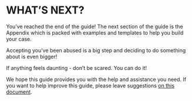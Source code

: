 # WHAT’S NEXT?
You’ve reached the end of the guide! The next section of the guide is the Appendix which is packed with examples and templates to help you build your case.

Accepting you’ve been abused is a big step and deciding to do something about is even bigger!

If anything feels daunting - don’t be scared. You can do it!

We hope this guide provides you with the help and assistance you need. If you want to help improve this guide, please leave suggestions [on this document](http://bit.ly/chaynbuildyourowndvcaseguide).